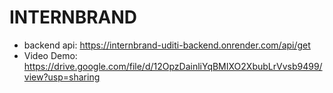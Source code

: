 # INTERNBRAND
- backend api: https://internbrand-uditi-backend.onrender.com/api/get
- Video Demo:
https://drive.google.com/file/d/12OpzDainliYqBMIXO2XbubLrVvsb9499/view?usp=sharing
